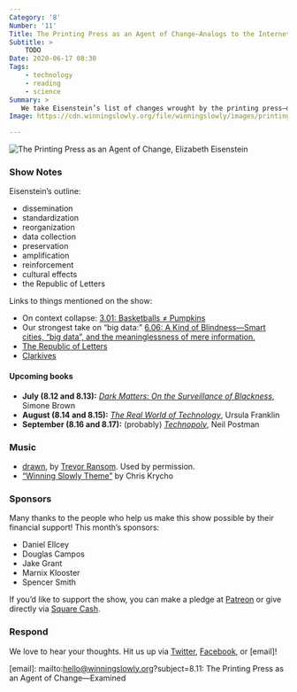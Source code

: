 ```yaml
---
Category: '8'
Number: '11'
Title: The Printing Press as an Agent of Change—Analogs to the Internet
Subtitle: >
    TODO
Date: 2020-06-17 08:30
Tags:
    - technology
    - reading
    - science
Summary: >
   We take Eisenstein’s list of changes wrought by the printing press—dissemination, standardization, reorganization, data collection, preservation, amplification, reinforcement, cultural effects, and the Republic of Letters—and compare them to the internet age.
Image: https://cdn.winningslowly.org/file/winningslowly/images/printing-press.jpg

---
```


![[<cite>The Printing Press as an Agent of Change</cite>](https://www.alibris.com/The-Printing-Press-as-an-Agent-of-Change-Elizabeth-L-Eisenstein/book/5343362), Elizabeth Eisenstein](https://cdn.winningslowly.org/file/winningslowly/images/printing-press.jpg)

### Show Notes

Eisenstein’s outline:

- dissemination
- standardization 
- reorganization 
- data collection
- preservation
- amplification
- reinforcement
- cultural effects
- the Republic of Letters

Links to things mentioned on the show:

- On context collapse: [3.01: Basketballs ≠ Pumpkins](https://winningslowly.org/3.01/)
- Our strongest take on “big data:” [6.06: A Kind of Blindness—Smart cities, “big data”, and the meaninglessness of mere information.](https://winningslowly.org/6.06/)
- [The Republic of Letters](https://en.wikipedia.org/wiki/Republic_of_Letters)
- [Clarkives](http://arthurcclarke.org/site/enquiries/clarkives/)

#### Upcoming books

- <b>July (8.12 and 8.13):</b> [<cite>Dark Matters: On the Surveillance of Blackness</cite>](https://www.alibris.com/Dark-Matters-On-the-Surveillance-of-Blackness-Simone-Browne/book/32087130), Simone Brown
- <b>August (8.14 and 8.15):</b> [<cite>The Real World of Technology</cite>](https://www.alibris.com/The-Real-World-of-Technology-Dr-Ursula-M-Franklin-PH-D/book/5575099), Ursula Franklin
- <b>September (8.16 and 8.17):</b> (probably) [<cite>Technopoly</cite>](https://www.alibris.com/Technopoly-The-Surrender-of-Culture-to-Technology-Neil-Postman/book/6588282), Neil Postman

### Music

* [drawn](https://trevorransom.bandcamp.com/track/drawn-2), by [Trevor Ransom](https://trevorransom.bandcamp.com/). Used by permission.
* [“Winning Slowly Theme”](https://soundcloud.com/chriskrycho/winning-slowly) by Chris Krycho

### Sponsors

Many thanks to the people who help us make this show possible by their financial support! This month’s sponsors:

* Daniel Ellcey
* Douglas Campos
* Jake Grant
* Marnix Klooster
* Spencer Smith

If you’d like to support the show, you can make a pledge at <a href=‘https://www.patreon.com/winningslowly’ rel=‘payment’>Patreon</a> or give directly via [Square Cash](https://cash.me/$winningslowly).

### Respond

We love to hear your thoughts. Hit us up via [Twitter](https://www.twitter.com/winningslowly), [Facebook](https://www.facebook.com/winningslowlypodcast), or [email]!

[email]: mailto:hello@winningslowly.org?subject=8.11: The Printing Press as an Agent of Change—Examined
